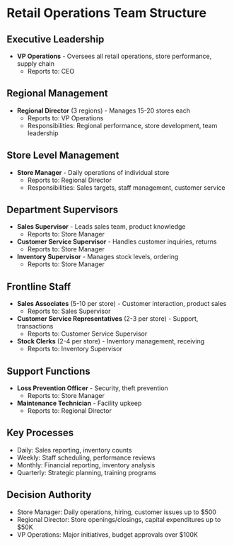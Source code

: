 # Retail Operations Team Structure

## Executive Leadership
- **VP Operations** - Oversees all retail operations, store performance, supply chain
  - Reports to: CEO

## Regional Management
- **Regional Director** (3 regions) - Manages 15-20 stores each
  - Reports to: VP Operations
  - Responsibilities: Regional performance, store development, team leadership

## Store Level Management
- **Store Manager** - Daily operations of individual store
  - Reports to: Regional Director
  - Responsibilities: Sales targets, staff management, customer service

## Department Supervisors
- **Sales Supervisor** - Leads sales team, product knowledge
  - Reports to: Store Manager
- **Customer Service Supervisor** - Handles customer inquiries, returns
  - Reports to: Store Manager
- **Inventory Supervisor** - Manages stock levels, ordering
  - Reports to: Store Manager

## Frontline Staff
- **Sales Associates** (5-10 per store) - Customer interaction, product sales
  - Reports to: Sales Supervisor
- **Customer Service Representatives** (2-3 per store) - Support, transactions
  - Reports to: Customer Service Supervisor
- **Stock Clerks** (2-4 per store) - Inventory management, receiving
  - Reports to: Inventory Supervisor

## Support Functions
- **Loss Prevention Officer** - Security, theft prevention
  - Reports to: Store Manager
- **Maintenance Technician** - Facility upkeep
  - Reports to: Regional Director

## Key Processes
- Daily: Sales reporting, inventory counts
- Weekly: Staff scheduling, performance reviews
- Monthly: Financial reporting, inventory analysis
- Quarterly: Strategic planning, training programs

## Decision Authority
- Store Manager: Daily operations, hiring, customer issues up to $500
- Regional Director: Store openings/closings, capital expenditures up to $50K
- VP Operations: Major initiatives, budget approvals over $100K